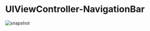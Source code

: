# UIViewController-NavigationBar

![snapshot](https://github.com/GorXion/UIViewController-NavigationBar/blob/master/demo.gif)
